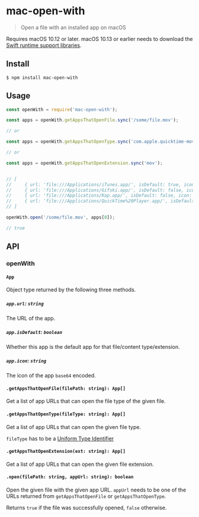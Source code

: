 # mac-open-with

> Open a file with an installed app on macOS

Requires macOS 10.12 or later. macOS 10.13 or earlier needs to download the [Swift runtime support libraries](https://download.developer.apple.com/Developer_Tools/Swift_5_Runtime_Support_for_Command_Line_Tools/Swift_5_Runtime_Support_for_Command_Line_Tools.dmg).

## Install

```
$ npm install mac-open-with
```

## Usage

```js
const openWith = require('mac-open-with');

const apps = openWith.getAppsThatOpenFile.sync('/some/file.mov');

// or

const apps = openWith.getAppsThatOpenType.sync('com.apple.quicktime-movie');

// or

const apps = openWith.getAppsThatOpenExtension.sync('mov');


// [
//     { url: 'file:///Applications/iTunes.app/', isDefault: true, icon: '...' },
//     { url: 'file:///Applications/Gifski.app/', isDefault: false, icon: '...' },
//     { url: 'file:///Applications/Kap.app/', isDefault: false, icon: '...' },
//     { url: 'file:///Applications/QuickTime%20Player.app/', isDefault: false, icon: '...' }
// ]

openWith.open('/some/file.mov', apps[0]);

// true
```


## API

### openWith

#### `App`

Object type returned by the following three methods.

##### `app.url`: `string`

The URL of the app.

##### `app.isDefault`: `boolean`

Whether this app is the default app for that file/content type/extension.

##### `app.icon`: `string`

The icon of the app `base64` encoded.

#### `.getAppsThatOpenFile(filePath: string): App[]`

Get a list of app URLs that can open the file type of the given file.

#### `.getAppsThatOpenType(fileType: string): App[]`

Get a list of app URLs that can open the given file type.

`fileType` has to be a [Uniform Type Identifier](https://en.wikipedia.org/wiki/Uniform_Type_Identifier)

#### `.getAppsThatOpenExtension(ext: string): App[]`

Get a list of app URLs that can open the given file extension.

#### `.open(filePath: string, appUrl: string): boolean`

Open the given file with the given app URL. `appUrl` needs to be one of the URLs returned from `getAppsThatOpenFile` or `getAppsThatOpenType`.

Returns `true` if the file was successfully opened, `false` otherwise.
